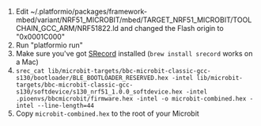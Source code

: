 1. Edit  ~/.platformio/packages/framework-mbed/variant/NRF51_MICROBIT/mbed/TARGET_NRF51_MICROBIT/TOOLCHAIN_GCC_ARM/NRF51822.ld and changed the Flash origin to "0x0001C000"
2. Run "platformio run"
3. Make sure you've got [SRecord](http://srecord.sourceforge.net/) installed (`brew install srecord` works on a Mac)
4. `srec_cat lib/microbit-targets/bbc-microbit-classic-gcc-s130/bootloader/BLE_BOOTLOADER_RESERVED.hex -intel lib/microbit-targets/bbc-microbit-classic-gcc-s130/softdevice/s130_nrf51_1.0.0_softdevice.hex -intel .pioenvs/bbcmicrobit/firmware.hex -intel -o microbit-combined.hex -intel --line-length=44`
5. Copy `microbit-combined.hex` to the root of your Microbit
